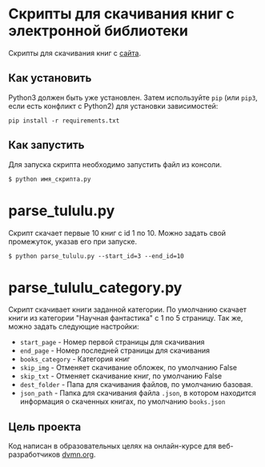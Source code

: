# Скрипты для скачивания книг с электронной библиотеки
Скрипты для скачивания книг с [сайта](https://tululu.org/).

## Как установить
Python3 должен быть уже установлен.
Затем используйте `pip` (или `pip3`, если есть конфликт с Python2) для установки зависимостей:
```
pip install -r requirements.txt
```

## Как запустить
Для запуска скрипта необходимо запустить файл из консоли.
```
$ python имя_скрипта.py
```

# parse_tululu.py
Скрипт скачает первые 10 книг с id 1 по 10.
Можно задать свой промежуток, указав его при запуске.
```
$ python parse_tululu.py --start_id=3 --end_id=10
```

# parse_tululu_category.py
Скрипт скачивает книги заданной категории. По умолчанию скачает книги из категории "Научная фантастика" с 1 по 5 страницу. 
Так же, можно задать следующие настройки:

- `start_page` - Номер первой страницы для скачивания
- `end_page` - Номер последней страницы для скачивания 
- `books_category` - Категория книг
- `skip_img` - Отменяет скачивание обложек, по умолчанию False
- `skip_txt` - Отменяет скачивание книг, по умолчанию False
- `dest_folder` - Папа для скачивания файлов, по умолчанию базовая.
- `json_path` - Папка для скачивания файла `.json`, в котором находится информация о скаченных книгах, по умолчанию `books.json`



## Цель проекта
Код написан в образовательных целях на онлайн-курсе для веб-разработчиков [dvmn.org](https://dvmn.org/).

